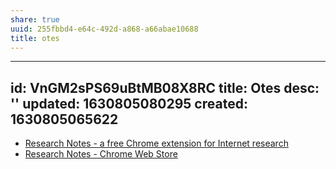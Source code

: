 ```yaml
---
share: true
uuid: 255fbbd4-e64c-492d-a868-a66abae10688
title: otes
---
```

---
id: VnGM2sPS69uBtMB08X8RC
title: Otes
desc: ''
updated: 1630805080295
created: 1630805065622
---

* [Research Notes - a free Chrome extension for Internet research](https://onlineresearchnotes.com/)
* [Research Notes - Chrome Web Store](https://chrome.google.com/webstore/detail/research-notes/cadlpkhdkhlecgchhgaclpnbahfckppp)
